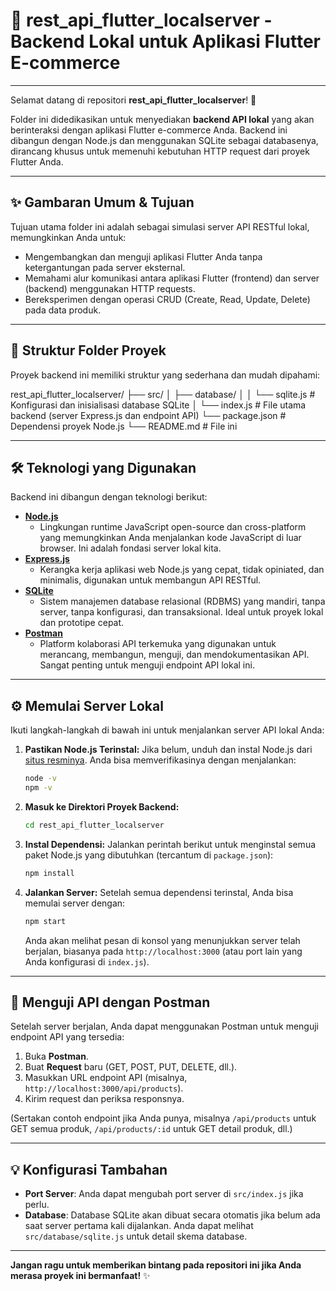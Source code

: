 # 🚀 rest_api_flutter_localserver - Backend Lokal untuk Aplikasi Flutter E-commerce

---

Selamat datang di repositori **rest_api_flutter_localserver**! 👋

Folder ini didedikasikan untuk menyediakan **backend API lokal** yang akan berinteraksi dengan aplikasi Flutter e-commerce Anda. Backend ini dibangun dengan Node.js dan menggunakan SQLite sebagai databasenya, dirancang khusus untuk memenuhi kebutuhan HTTP request dari proyek Flutter Anda.

---

## ✨ Gambaran Umum & Tujuan

Tujuan utama folder ini adalah sebagai simulasi server API RESTful lokal, memungkinkan Anda untuk:

* Mengembangkan dan menguji aplikasi Flutter Anda tanpa ketergantungan pada server eksternal.
* Memahami alur komunikasi antara aplikasi Flutter (frontend) dan server (backend) menggunakan HTTP requests.
* Bereksperimen dengan operasi CRUD (Create, Read, Update, Delete) pada data produk.

---

## 📂 Struktur Folder Proyek

Proyek backend ini memiliki struktur yang sederhana dan mudah dipahami:

rest_api_flutter_localserver/
├── src/
│   ├── database/
│   │   └── sqlite.js      # Konfigurasi dan inisialisasi database SQLite
│   └── index.js           # File utama backend (server Express.js dan endpoint API)
└── package.json           # Dependensi proyek Node.js
└── README.md              # File ini


---

## 🛠️ Teknologi yang Digunakan

Backend ini dibangun dengan teknologi berikut:

* **[Node.js](https://nodejs.org/)**
    * Lingkungan runtime JavaScript open-source dan cross-platform yang memungkinkan Anda menjalankan kode JavaScript di luar browser. Ini adalah fondasi server lokal kita.
* **[Express.js](https://expressjs.com/)**
    * Kerangka kerja aplikasi web Node.js yang cepat, tidak opiniated, dan minimalis, digunakan untuk membangun API RESTful.
* **[SQLite](https://www.sqlite.org/index.html)**
    * Sistem manajemen database relasional (RDBMS) yang mandiri, tanpa server, tanpa konfigurasi, dan transaksional. Ideal untuk proyek lokal dan prototipe cepat.
* **[Postman](https://www.postman.com/)**
    * Platform kolaborasi API terkemuka yang digunakan untuk merancang, membangun, menguji, dan mendokumentasikan API. Sangat penting untuk menguji endpoint API lokal ini.

---

## ⚙️ Memulai Server Lokal

Ikuti langkah-langkah di bawah ini untuk menjalankan server API lokal Anda:

1.  **Pastikan Node.js Terinstal:**
    Jika belum, unduh dan instal Node.js dari [situs resminya](https://nodejs.org/). Anda bisa memverifikasinya dengan menjalankan:
    ```bash
    node -v
    npm -v
    ```

2.  **Masuk ke Direktori Proyek Backend:**
    ```bash
    cd rest_api_flutter_localserver
    ```

3.  **Instal Dependensi:**
    Jalankan perintah berikut untuk menginstal semua paket Node.js yang dibutuhkan (tercantum di `package.json`):
    ```bash
    npm install
    ```

4.  **Jalankan Server:**
    Setelah semua dependensi terinstal, Anda bisa memulai server dengan:
    ```bash
    npm start
    ```
    Anda akan melihat pesan di konsol yang menunjukkan server telah berjalan, biasanya pada `http://localhost:3000` (atau port lain yang Anda konfigurasi di `index.js`).

---

## 🧪 Menguji API dengan Postman

Setelah server berjalan, Anda dapat menggunakan Postman untuk menguji endpoint API yang tersedia:

1.  Buka **Postman**.
2.  Buat **Request** baru (GET, POST, PUT, DELETE, dll.).
3.  Masukkan URL endpoint API (misalnya, `http://localhost:3000/api/products`).
4.  Kirim request dan periksa responsnya.

(Sertakan contoh endpoint jika Anda punya, misalnya `/api/products` untuk GET semua produk, `/api/products/:id` untuk GET detail produk, dll.)

---

## 💡 Konfigurasi Tambahan

* **Port Server**: Anda dapat mengubah port server di `src/index.js` jika perlu.
* **Database**: Database SQLite akan dibuat secara otomatis jika belum ada saat server pertama kali dijalankan. Anda dapat melihat `src/database/sqlite.js` untuk detail skema database.

---

**Jangan ragu untuk memberikan bintang pada repositori ini jika Anda merasa proyek ini bermanfaat!** ✨
